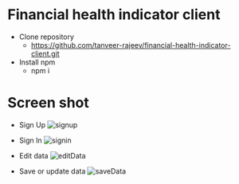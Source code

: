 # Financial health indicator client
  - Clone repository
    - https://github.com/tanveer-rajeev/financial-health-indicator-client.git
  - Install npm
    - npm i

# Screen shot
- Sign Up
   ![signup](https://github.com/tanveer-rajeev/financial-health-indicator-client/assets/39630470/f3471346-9ebc-4a88-ac00-aba1dd7380dc)

- Sign In
  ![signin](https://github.com/tanveer-rajeev/financial-health-indicator-client/assets/39630470/a0c8db14-23c0-4aae-a7e4-52e78fd31b1e)

- Edit data
   ![editData](https://github.com/tanveer-rajeev/financial-health-indicator-client/assets/39630470/cc0411da-6635-4a8c-a18f-7dc9190aaea4)

- Save or update data
   ![saveData](https://github.com/tanveer-rajeev/financial-health-indicator-client/assets/39630470/fbd9cceb-2ed4-432d-987d-86d4175b48c9)

